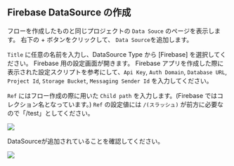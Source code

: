 ## Firebase DataSource の作成

フローを作成したものと同じプロジェクトの `Data Souce` のページを表示します。
右下の + ボタンをクリックして、 `Data Source`を追加します。

`Title` に任意の名前を入力し、DataSource Type から [Firebase] を選択してください。
Firebase 用の設定画面が開きます。
Firebase アプリを作成した際に表示された設定スクリプトを参考にして、`Api Key`, `Auth Domain`, `Database URL`, `Project Id`, `Storage Bucket`, `Messaging Sender Id` を入力してください。

`Ref` にはフロー作成の際に用いた `Child path` を入力します。(Firebase ではコレクション名となっています。)
`Ref` の設定値には `/(スラッシュ)` が前方に必要なので「/test」としてください。

![](/_asset/images/InfoMotion/datasources/firebase/datasource-settings.png)


DataSourceが追加されていることを確認してください。

![](/_asset/images/InfoMotion/datasources/firebase/new-datasource.png)
